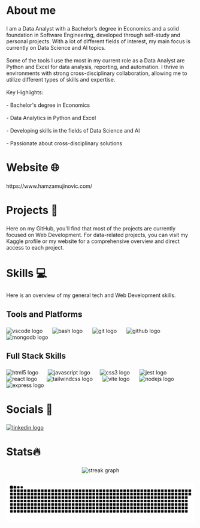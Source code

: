 <h1 align="left">About me</h1>

###

<p align="left">I am a Data Analyst with a Bachelor’s degree in Economics and a solid foundation in Software Engineering, developed through self-study and personal projects. With a lot of different fields of interest, my main focus is currently on Data Science and AI topics.<br><br>Some of the tools I use the most in my current role as a Data Analyst are Python and Excel for data analysis, reporting, and automation. I thrive in environments with strong cross-disciplinary collaboration, allowing me to utilize different types of skills and expertise.<br><br>Key Highlights:<br><br>- Bachelor's degree in Economics<br><br>- Data Analytics in Python and Excel<br><br>- Developing skills in the fields of Data Science and AI<br><br>- Passionate about cross-disciplinary solutions</p>

###

<h1 align="left">Website 🌐</h1>

###

<p align="left">https://www.hamzamujinovic.com/</p>

###

<h1 align="left">Projects 📂</h1>

###

<p align="left">Here on my GitHub, you'll find that most of the projects are currently focused on Web Development. For data-related projects, you can visit my Kaggle profile or my website for a comprehensive overview and direct access to each project.</p>

###

<h1 align="left">Skills 💻</h1>

###

<p align="left">Here is an overview of my general tech and Web Development skills.</p>

###

<h2 align="left">Tools and Platforms</h2>

###

<div align="left">
  <img src="https://skillicons.dev/icons?i=vscode" height="55" alt="vscode logo"  />
  <img width="18" />
  <img src="https://skillicons.dev/icons?i=bash" height="55" alt="bash logo"  />
  <img width="18" />
  <img src="https://skillicons.dev/icons?i=git" height="55" alt="git logo"  />
  <img width="18" />
  <img src="https://skillicons.dev/icons?i=github" height="55" alt="github logo"  />
  <img width="18" />
  <img src="https://skillicons.dev/icons?i=mongodb" height="55" alt="mongodb logo"  />
</div>

###

<h2 align="left">Full Stack Skills</h2>

###

<div align="left">
  <img src="https://skillicons.dev/icons?i=html" height="55" alt="html5 logo"  />
  <img width="18" />
  <img src="https://skillicons.dev/icons?i=js" height="55" alt="javascript logo"  />
  <img width="18" />
  <img src="https://skillicons.dev/icons?i=css" height="55" alt="css3 logo"  />
  <img width="18" />
  <img src="https://skillicons.dev/icons?i=jest" height="55" alt="jest logo"  />
  <img width="18" />
  <img src="https://skillicons.dev/icons?i=react" height="55" alt="react logo"  />
  <img width="18" />
  <img src="https://skillicons.dev/icons?i=tailwind" height="55" alt="tailwindcss logo"  />
  <img width="18" />
  <img src="https://skillicons.dev/icons?i=vite" height="55" alt="vite logo"  />
  <img width="18" />
  <img src="https://skillicons.dev/icons?i=nodejs" height="55" alt="nodejs logo"  />
  <img width="18" />
  <img src="https://skillicons.dev/icons?i=express" height="55" alt="express logo"  />
</div>

###

<h1 align="left">Socials 📱</h1>

###

<div align="left">
  <a href="https://www.linkedin.com/in/hamzamujinovic/" target="_blank">
    <img src="https://img.shields.io/static/v1?message=LinkedIn&logo=linkedin&label=&color=0077B5&logoColor=white&labelColor=&style=for-the-badge" height="40" alt="linkedin logo"  />
  </a>
</div>

###

<h1 align="left">Stats🔥</h1>

###

<div align="center">
  <img src="https://streak-stats.demolab.com?user=Haminimi&locale=en&mode=daily&theme=github_dark&hide_border=false&border_radius=5&order=3" height="150" alt="streak graph"  />
</div>

###

<img src="https://raw.githubusercontent.com/Haminimi/Haminimi/output/snake.svg" alt="Snake animation" />

###
